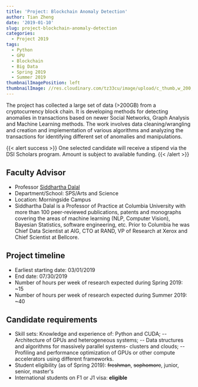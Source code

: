 ```yaml
---
title: 'Project: Blockchain Anomaly Detection'
author: Tian Zheng
date: '2019-01-10'
slug: project-blockchain-anomaly-detection
categories:
  - Project 2019
tags:
  - Python
  - GPU
  - Blockchain
  - Big Data
  - Spring 2019
  - Summer 2019
thumbnailImagePosition: left
thumbnailImage: //res.cloudinary.com/tz33cu/image/upload/c_thumb,w_200,g_face/v1547180117/blockchain-3383063_960_720_mjwylz.png
---
```

The project has collected a large set of data (>200GB) from a cryptocurrency block chain.  It is developing methods for detecting anomalies in transactions based on newer Social Networks, Graph Analysis and Machine Learning methods. The work involves data cleaning/wrangling and creation and implementation of various algorithms and analyzing the transactions for identifying different set of anomalies and manipulations. 

<!--more-->

{{< alert success >}}
One selected candidate will receive a stipend via the DSI Scholars program. Amount is subject to available funding. 
{{< /alert >}}

## Faculty Advisor
+ Professor [Siddhartha Dalal](http://sps.columbia.edu/applied-analytics/master-of-science-in-applied-analytics/faculty/siddhartha-dalal)
+ Department/School: SPS/Arts and Science
+ Location: Morningside Campus
+ Siddhartha Dalal is a Professor of Practice at Columbia University with more than 100 peer-reviewed publications, patents and monographs covering the areas of machine learning (NLP, Computer Vision), Bayesian Statistics, software engineering, etc. Prior to Columbia he was Chief Data Scientist at AIG, CTO at RAND, VP of Research at Xerox and Chief Scientist at Bellcore. 

## Project timeline
+ Earliest starting date: 03/01/2019
+ End date: 07/30/2019
+ Number of hours per week of research expected during Spring 2019: ~15
+ Number of hours per week of research expected during Summer 2019: ~40

## Candidate requirements
+ Skill sets: Knowledge and experience of: Python and CUDA; -- Architecture of GPUs and heterogeneous systems; -- Data structures and algorithms for massively parallel systems- clusters and clouds; -- Profiling and performance optimization of GPUs or other compute accelerators using different frameworks. 
+ Student eligibility  (as of Spring 2019): ~~freshman~~, ~~sophomore~~, junior, senior, master's
+ International students on F1 or J1 visa: **eligible**